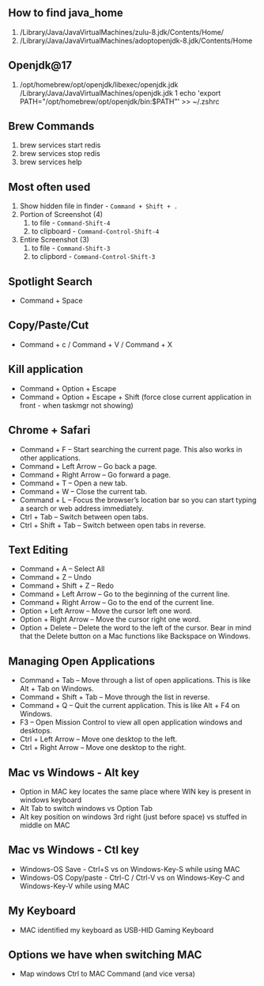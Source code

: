  ## How to find java_home
 
 1. /Library/Java/JavaVirtualMachines/zulu-8.jdk/Contents/Home/
 1. /Library/Java/JavaVirtualMachines/adoptopenjdk-8.jdk/Contents/Home

## Openjdk@17

1. /opt/homebrew/opt/openjdk/libexec/openjdk.jdk /Library/Java/JavaVirtualMachines/openjdk.jdk
1  echo 'export PATH="/opt/homebrew/opt/openjdk/bin:$PATH"' >> ~/.zshrc

## Brew Commands

1. brew services start redis
1. brew services stop redis
1. brew services help

## Most often used
1. Show hidden file in finder - ```Command + Shift + .```
2. Portion of Screenshot (4) 
   1. to file - ```Command-Shift-4```
   1. to clipboard - ```Command-Control-Shift-4```
3. Entire Screenshot (3)
   1. to file - ```Command-Shift-3```
   1. to clipbord - ```Command-Control-Shift-3```

## Spotlight Search

* Command + Space

## Copy/Paste/Cut

* Command + c / Command + V / Command + X

## Kill application

* Command + Option + Escape
* Command + Option + Escape + Shift (force close current application in front - when taskmgr not showing)

## Chrome + Safari

* Command + F – Start searching the current page. This also works in other applications.
* Command + Left Arrow – Go back a page.
* Command + Right Arrow – Go forward a page.
* Command + T – Open a new tab.
* Command + W – Close the current tab.
* Command + L – Focus the browser’s location bar so you can start typing a search or web address immediately.
* Ctrl + Tab – Switch between open tabs.
* Ctrl + Shift + Tab – Switch between open tabs in reverse.

## Text Editing

* Command + A – Select All
* Command + Z – Undo
* Command + Shift + Z – Redo
* Command + Left Arrow –  Go to the beginning of the current line.
* Command + Right Arrow – Go to the end of the current line.
* Option + Left Arrow – Move the cursor left one word.
* Option + Right Arrow – Move the cursor right one word.
* Option + Delete – Delete the word to the left of the cursor. Bear in mind that the Delete button on a Mac functions like Backspace on Windows.

## Managing Open Applications

* Command + Tab – Move through a list of open applications. This is like Alt + Tab on Windows.
* Command + Shift + Tab – Move through the list in reverse.
* Command + Q – Quit the current application. This is like Alt + F4 on Windows.
* F3 – Open Mission Control to view all open application windows and desktops.
* Ctrl + Left Arrow – Move one desktop to the left.
* Ctrl + Right Arrow – Move one desktop to the right.

## Mac vs Windows - Alt key

* Option in MAC key locates the same place where WIN key is present in windows keyboard
* Alt Tab to switch windows vs Option Tab
* Alt key position on windows 3rd right (just before space) vs stuffed in middle on MAC


## Mac vs Windows - Ctl key
* Windows-OS Save - Ctrl+S      vs   on Windows-Key-S while using MAC
* Windows-OS Copy/paste - Ctrl-C / Ctrl-V   vs  on Windows-Key-C and Windows-Key-V while using MAC

## My Keyboard
* MAC identified my keyboard as USB-HID Gaming Keyboard


## Options we have when switching MAC
* Map windows Ctrl to MAC Command (and vice versa)


